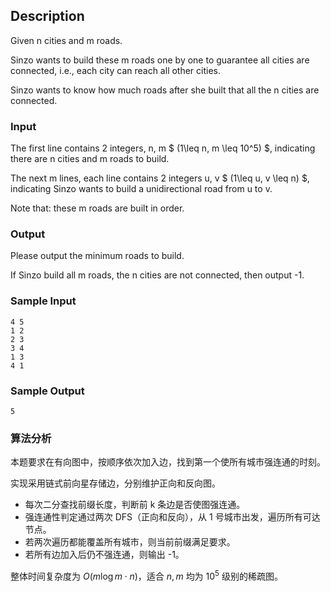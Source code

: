 ## Description

Given n cities and m roads.

Sinzo wants to build these m roads one by one to guarantee all cities are connected, i.e., each city can reach all other cities.

Sinzo wants to know how much roads after she built that all the n cities are connected.

### Input

The first line contains 2 integers, n, m $ (1\leq n, m \leq 10^5) $, indicating there are n cities and m roads to build.

The next m lines, each line contains 2 integers u, v $ (1\leq u, v \leq n) $, indicating Sinzo wants to build a unidirectional road from u to v.

Note that: these m roads are built in order.

### Output

Please output the minimum roads to build.

If Sinzo build all m roads, the n cities are not connected, then output -1.

### Sample Input

``` log
4 5
1 2
2 3
3 4
1 3
4 1
```

### Sample Output

``` log
5
```

### 算法分析

本题要求在有向图中，按顺序依次加入边，找到第一个使所有城市强连通的时刻。

实现采用链式前向星存储边，分别维护正向和反向图。

- 每次二分查找前缀长度，判断前 k 条边是否使图强连通。
- 强连通性判定通过两次 DFS（正向和反向），从 1 号城市出发，遍历所有可达节点。
- 若两次遍历都能覆盖所有城市，则当前前缀满足要求。
- 若所有边加入后仍不强连通，则输出 -1。

整体时间复杂度为 $O(m \log m \cdot n)$，适合 $n, m$ 均为 $10^5$ 级别的稀疏图。
